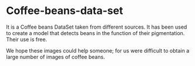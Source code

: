 # Coffee-beans-data-set
It is a Coffee beans DataSet taken from different sources. It has been used to create a model that detects beans in the function of their pigmentation. Their use is free. 

We hope these images could help someone; for us were difficult to obtain a large number of images of coffee beans.
